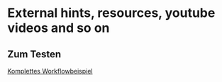 # External hints, resources, youtube videos and so on 

## Zum Testen

[Komplettes Workflowbeispiel](https://youtu.be/V_0dNE-H2gw?si=S2tYsSTMmZOkqsI3)
